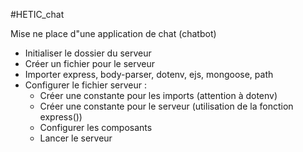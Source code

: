 #HETIC_chat

Mise ne place d"une application de chat (chatbot)

- Initialiser le dossier du serveur 
- Créer un fichier pour le serveur
- Importer express, body-parser, dotenv, ejs, mongoose, path
- Configurer le fichier serveur :
    - Créer une constante pour les imports (attention à dotenv)
    - Créer une constante pour le serveur (utilisation de la fonction express())
    - Configurer les composants
    - Lancer le serveur 
